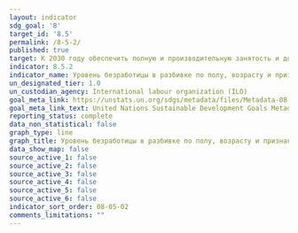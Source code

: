 ```yaml
---
layout: indicator
sdg_goal: '8'
target_id: '8.5'
permalink: /8-5-2/
published: true
target: К 2030 году обеспечить полную и производительную занятость и достойную работу для всех женщин и мужчин, в том числе молодых людей и инвалидов, и равную оплату за труд равной ценности
indicator: 8.5.2
indicator_name: Уровень безработицы в разбивке по полу, возрасту и признаку инвалидности
un_designated_tier: 1.0
un_custodian_agency: International labour organization (ILO)
goal_meta_link: https://unstats.un.org/sdgs/metadata/files/Metadata-08-05-02.pdf
goal_meta_link_text: United Nations Sustainable Development Goals Metadata (PDF 383 KB)
reporting_status: complete
data_non_statistical: false
graph_type: line
graph_title: Уровень безработицы в разбивке по полу, возрасту и признаку инвалидности
data_show_map: false
source_active_1: false
source_active_2: false
source_active_3: false
source_active_4: false
source_active_5: false
source_active_6: false
indicator_sort_order: 08-05-02
comments_limitations: ""
---
```

